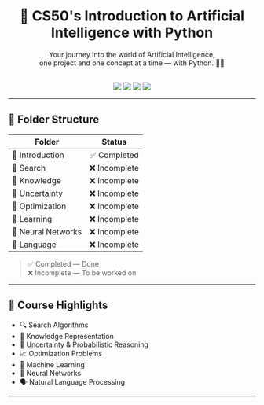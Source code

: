 <h1 align="center">🤖 CS50's Introduction to Artificial Intelligence with Python</h1>

<div align="center">

Your journey into the world of Artificial Intelligence,  
one project and one concept at a time — with Python. 🧠🐍

<br>

<img src="https://img.shields.io/badge/CS50-AI-red?logo=harvard&logoColor=white" />
<img src="https://img.shields.io/badge/Status-In%20Progress-yellow" />
<img src="https://img.shields.io/badge/Language-Python%203.8+-blue?logo=python&logoColor=white" />
<img src="https://img.shields.io/github/license/YOUR_USERNAME/cs50-ai?color=green" />

</div>

---

## 📁 Folder Structure

| Folder            | Status       |
|-------------------|--------------|
| 📂 Introduction    | ✅ Completed  |
| 📂 Search          | ❌ Incomplete |
| 📂 Knowledge       | ❌ Incomplete |
| 📂 Uncertainty     | ❌ Incomplete |
| 📂 Optimization    | ❌ Incomplete |
| 📂 Learning        | ❌ Incomplete |
| 📂 Neural Networks | ❌ Incomplete |
| 📂 Language        | ❌ Incomplete |

> ✅ Completed — Done  
> ❌ Incomplete — To be worked on
---

## 📌 Course Highlights

- 🔍 Search Algorithms  
- 🧠 Knowledge Representation  
- 🎲 Uncertainty & Probabilistic Reasoning  
- 📈 Optimization Problems  
- 🤖 Machine Learning  
- 🧬 Neural Networks  
- 🗣 Natural Language Processing  

---
